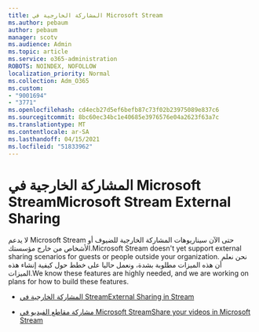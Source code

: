```yaml
---
title: المشاركة الخارجية في Microsoft Stream
ms.author: pebaum
author: pebaum
manager: scotv
ms.audience: Admin
ms.topic: article
ms.service: o365-administration
ROBOTS: NOINDEX, NOFOLLOW
localization_priority: Normal
ms.collection: Adm_O365
ms.custom:
- "9001694"
- "3771"
ms.openlocfilehash: cd4ecb27d5ef6befb87c73f02b23975089e837c6
ms.sourcegitcommit: 8bc60ec34bc1e40685e3976576e04a2623f63a7c
ms.translationtype: MT
ms.contentlocale: ar-SA
ms.lasthandoff: 04/15/2021
ms.locfileid: "51833962"
---
```

# <a name="microsoft-stream-external-sharing"></a><span data-ttu-id="3e2d3-102">المشاركة الخارجية في Microsoft Stream</span><span class="sxs-lookup"><span data-stu-id="3e2d3-102">Microsoft Stream External Sharing</span></span>

<span data-ttu-id="3e2d3-103">لا يدعم Microsoft Stream حتى الآن سيناريوهات المشاركة الخارجية للضيوف أو الأشخاص من خارج مؤسستك.</span><span class="sxs-lookup"><span data-stu-id="3e2d3-103">Microsoft Stream doesn't yet support external sharing scenarios for guests or people outside your organization.</span></span> <span data-ttu-id="3e2d3-104">نحن نعلم أن هذه الميزات مطلوبة بشدة، ونعمل حاليا على خطط حول كيفية إنشاء هذه الميزات.</span><span class="sxs-lookup"><span data-stu-id="3e2d3-104">We know these features are highly needed, and we are working on plans for how to build these features.</span></span>

- [<span data-ttu-id="3e2d3-105">المشاركة الخارجية في Stream</span><span class="sxs-lookup"><span data-stu-id="3e2d3-105">External Sharing in Stream</span></span>](https://docs.microsoft.com/stream/portal-share-video#external-sharing)

- [<span data-ttu-id="3e2d3-106">مشاركة مقاطع الفيديو في Microsoft Stream</span><span class="sxs-lookup"><span data-stu-id="3e2d3-106">Share your videos in Microsoft Stream</span></span>](https://docs.microsoft.com/stream/portal-share-video)

